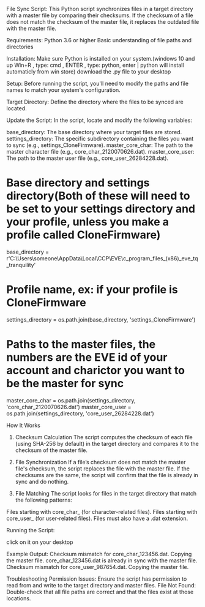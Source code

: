 File Sync Script:
This Python script synchronizes files in a target directory with a master file by comparing their checksums. If the checksum of a file does not match the checksum of the master file, it replaces the outdated file with the master file.

Requirements:
Python 3.6 or higher
Basic understanding of file paths and directories

Installation:
Make sure Python is installed on your system.(windows 10 and up Win+R , type: cmd , ENTER , type: python, enter | python will install automaticly from win store)
download the .py file to your desktop

Setup:
Before running the script, you'll need to modify the paths and file names to match your system's configuration.

Target Directory:
Define the directory where the files to be synced are located.

Update the Script:
In the script, locate and modify the following variables:

base_directory:
The base directory where your target files are stored.
settings_directory: The specific subdirectory containing the files you want to sync (e.g., settings_CloneFirmware).
master_core_char: The path to the master character file (e.g., core_char_2120070626.dat).
master_core_user: The path to the master user file (e.g., core_user_26284228.dat).

# Base directory and settings directory(Both of these will need to be set to your settings directory and your profile, unless you make a profile called CloneFirmware)

base_directory = r'C:\Users\someone\AppData\Local\CCP\EVE\c_program_files_(x86)_eve_tq_tranquility'

# Profile name, ex: if your profile is CloneFirmware
settings_directory = os.path.join(base_directory, 'settings_CloneFirmware')

# Paths to the master files, the numbers are the EVE id of your account and charictor you want to be the master for sync
master_core_char = os.path.join(settings_directory, 'core_char_2120070626.dat')
master_core_user = os.path.join(settings_directory, 'core_user_26284228.dat')

How It Works
1. Checksum Calculation
The script computes the checksum of each file (using SHA-256 by default) in the target directory and compares it to the checksum of the master file.

2. File Synchronization
If a file’s checksum does not match the master file's checksum, the script replaces the file with the master file.
If the checksums are the same, the script will confirm that the file is already in sync and do nothing.
3. File Matching
The script looks for files in the target directory that match the following patterns:

Files starting with core_char_ (for character-related files).
Files starting with core_user_ (for user-related files).
Files must also have a .dat extension.

Running the Script:

click on it on your desktop


Example Output:
Checksum mismatch for core_char_123456.dat. Copying the master file.
core_char_123456.dat is already in sync with the master file.
Checksum mismatch for core_user_987654.dat. Copying the master file.

Troubleshooting
Permission Issues: Ensure the script has permission to read from and write to the target directory and master files.
File Not Found: Double-check that all file paths are correct and that the files exist at those locations.

